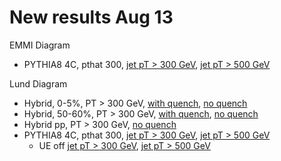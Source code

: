 # New results Aug 13

EMMI Diagram
   * PYTHIA8 4C, pthat 300, [jet pT > 300 GeV](yi-yenjie/EMMI_Pythia8_Dijet_4C_UE_Pthat300_Jet300.pdf), [jet pT > 500 GeV](yi-yenjie/EMMI_Pythia8_Dijet_4C_UE_Pthat300_Jet500.pdf)

Lund Diagram
   * Hybrid, 0-5%, PT > 300 GeV, [with quench](yi-yenjie/HybridLund_lhc_502_05_dijet_300_kappa0p404.pdf), [no quench](yi-yenjie/HybridLund_lhc_502_05_dijet_300_noquench.pdf)
   * Hybrid, 50-60%, PT > 300 GeV, [with quench](yi-yenjie/HybridLund_lhc_502_5060_dijet_300_kappa0p404.pdf), [no quench](yi-yenjie/HybridLund_lhc_502_5060_dijet_300_noquench.pdf)
   * Hybrid pp, PT > 300 GeV, [no quench](yi-yenjie/HybridLund_lhc_502_pp_dijet_300_kappa0p404_ManualRun.pdf)
   * PYTHIA8 4C, pthat 300, [jet pT > 300 GeV](yi-yenjie/Lund_Pythia8_Dijet_4C_UE_Pthat300_Jet300.pdf), [jet pT > 500 GeV](yi-yenjie/Lund_Pythia8_Dijet_4C_UE_Pthat300_Jet500.pdf)
      * UE off [jet pT > 300 GeV](yi-yenjie/Lund_Pythia_pthat300_s5.02TeV_UEoff_Tune4C_jetPt300.pdf), [jet pT > 500 GeV](yi-yenjie/Lund_Pythia_pthat300_s5.02TeV_UEoff_Tune4C_jetPt300.pdf)

